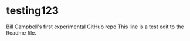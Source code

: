 # testing123
Bill Campbell's first experimental GitHub repo
This line is a test edit to the Readme file.
